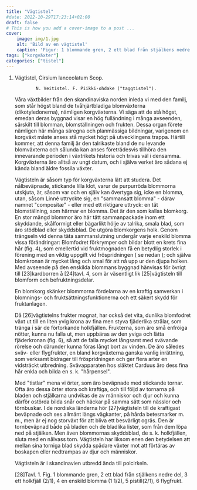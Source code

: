 ```yaml
---
title: "Vägtistel"
#date: 2022-10-29T17:23:14+02:00
draft: false
# This is how you add a cover-image to a post ...
cover:
    image: img/1.jpg
    alt: 'Bild av en vägtistel'
    caption: 'Figur: 1 blommande gren, 2 ett blad från stjälkens nedre del, 3 ett holkfjäll (2/1), 4 en enskild blomma (1 1/2), 5 pistill(2/1), 6 flygfrukt.'
tags: ["korgväxter"]
categories: ["tistel"]
---
```



1. Vägtistel, Cirsium lanceolatum Scop.

               N. Veitistel. F. Piikki-ohdake ("taggtistel").

   Våra växtbilder från den skandinaviska norden inleda vi med den familj,
   som står högst bland de tvåhjärtbladiga blomväxterna (dikotyledonerna),
   nämligen korgväxterna. Vi säga att de stå högst, emedan deras byggnad
   visar en hög fulländning i många avseenden, särskilt till blomman,
   blomställningen och frukten. Dessa organ förete nämligen här många
   säregna och planmässiga bildningar, varigenom en korgväxt måste anses
   stå mycket högt på utvecklingens trappa. Härtill kommer, att denna
   familj är den talrikaste bland de nu levande blomväxterna och sålunda
   kan anses företrädesvis tillhöra den innevarande perioden i växtrikets
   historia och trivas väl i densamma. Korgväxterna äro alltså av ungt
   datum, och i själva verket äro sådana ej kända bland äldre fossila
   växter.



   Vägtisteln är såsom typ för korgväxterna lätt att studera. Det
   nålbeväpnade, stickande lilla klot, varur de purpurröda blommorna
   utskjuta, är, såsom var och en själv kan övertyga sig, icke en blomma,
   utan, såsom Linné uttryckte sig, en "sammansatt blomma" - därav namnet
   "compositæ" - eller med ett riktigare uttryck: en tät blomställning,
   som härmar en blomma. Det är den som kallas blomkorg. En stor mängd
   blommor äro här tätt sammanpackade inom ett skyddande, skålformigt
   eller bägarlikt hölje av talrika, smala blad, som äro stödblad eller
   skyddsblad. De utgöra blomkorgens holk. Genom trängseln vid denna täta
   sammanslutning undergår varje enskild blomma vissa förändringar:
   Blomfodret förkrymper och bildar blott en krets fina hår (fig. 4), som
   emellertid vid fruktmognaden få en betydlig storlek i förening med en
   viktig uppgift vid fröspridningen ( se nedan ); och själva blomkronan
   är mycket lång och smal för att nå upp ur den djupa holken. Med
   avseende på den enskilda blommans byggnad hänvisas för övrigt till
   [23]kardborren å [24]tavl. 4, som är väsentligt lik [25]vägtisteln till
   blomform och befruktningsdelar.

   En blomkorg skänker blommorna fördelarna av en kraftig samverkan i
   blomnings- och fruktsättningsfunktionerna och ett säkert skydd för
   fruktanlagen.

   Då [26]vägtistelns frukter mognat, har också det vita, dunlika
   blomfodret växt ut till en liten yvig krona av fina men styva
   fjäderlika strålar, som tränga i sär de förtorkande holkfjällen.
   Frukterna, som äro små enfröiga nötter, kunna nu falla ut, men uppbäras
   av den yviga och lätta fjäderkronan (fig. 6), så att de falla mycket
   långsamt med svävande rörelse och därunder kunna föras långt bort av
   vinden. De äro således sväv- eller flygfrukter, en bland korgväxterna
   ganska vanlig inrättning, som verksamt bidrager till fröspridningen och
   ger flera arter en vidsträckt utbredning. Svävapparaten hos släktet
   Carduus äro dess fina hår enkla och bilda en s. k. "hårpensel".

   Med "tistlar" mena vi örter, som äro beväpnade med stickande tornar.
   Ofta äro dessa örter stora och kraftiga, och till följd av tornarna på
   bladen och stjälkarna undvikas de av människor och djur och kunna
   därför ostörda bilda snår och häckar på samma sätt som nässlor och
   törnbuskar. I de nordiska länderna hör [27]vägtisteln till de
   kraftigast beväpnade och ses allmänt längs vägkanter, på hårda
   betesmarker m. m., men är ej nog storväxt för att bliva ett besvärligt
   ogräs. Den är tornbeväpnad både på bladen och de bladlika lister, som
   från dem löpa ned på stjälken. Men även blommornas skyddsblad, de s. k.
   holkfjällen, sluta med en nålvass torn. Vägtisteln har liksom enen den
   betydelsen att mellan sina torniga blad skydda spädare växter mot att
   förtäras av boskapen eller nedtrampas av djur och människor.

   Vägtisteln är i skandinavien utbredd ända till polcirkeln.

   [28]Tavl. 1. Fig. 1 blommande gren, 2 ett blad från stjälkens nedre
   del, 3 ett holkfjäll (2/1), 4 en enskild blomma (1 1/2), 5
   pistill(2/1), 6 flygfrukt.

